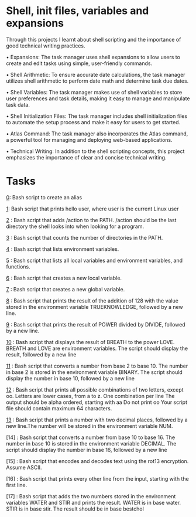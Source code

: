 Shell, init files, variables and expansions
=====================================================
Through this projects I learnt about shell scripting and the importance of good technical writing practices. 
 
• Expansions: The task manager uses shell expansions to allow users to create and edit tasks using simple, user-friendly commands.

• Shell Arithmetic: To ensure accurate date calculations, the task manager utilizes shell arithmetic to perform date math and determine task due dates.

• Shell Variables: The task manager makes use of shell variables to store user preferences and task details, making it easy to manage and manipulate task data.

• Shell Initialization Files: The task manager includes shell initialization files to automate the setup process and make it easy for users to get started.

• Atlas Command: The task manager also incorporates the Atlas command, a powerful tool for managing and deploying web-based applications.

• Technical Writing: In addition to the shell scripting concepts, this project emphasizes the importance of clear and concise technical writing.

Tasks
=============

[0](https://github.com/LuckySikolia/alx-system_engineering-devops/blob/master/0x03-shell_variables_expansions/0-alias): Bash script to create an alias 

[1](https://github.com/LuckySikolia/alx-system_engineering-devops/blob/master/0x03-shell_variables_expansions/1-hello_you): Bash script that prints hello user, where user is the current Linux user

[2](https://github.com/LuckySikolia/alx-system_engineering-devops/blob/master/0x03-shell_variables_expansions/2-path) : Bash script that adds /action to the PATH. /action should be the last directory the shell looks into when looking for a program.

[3](https://github.com/LuckySikolia/alx-system_engineering-devops/blob/master/0x03-shell_variables_expansions/3-paths) : Bash script that counts the number of directories in the PATH.

[4](https://github.com/LuckySikolia/alx-system_engineering-devops/blob/master/0x03-shell_variables_expansions/4-global_variables) : Bash script that lists environment variables.

[5](https://github.com/LuckySikolia/alx-system_engineering-devops/blob/master/0x03-shell_variables_expansions/5-local_variables) : Bash script  that lists all local variables and environment variables, and functions.

[6](https://github.com/LuckySikolia/alx-system_engineering-devops/blob/master/0x03-shell_variables_expansions/6-create_local_variable) : Bash script that creates a new local variable.

[7](https://github.com/LuckySikolia/alx-system_engineering-devops/blob/master/0x03-shell_variables_expansions/7-create_global_variable) : Bash script that creates a new global variable.

[8](https://github.com/LuckySikolia/alx-system_engineering-devops/blob/master/0x03-shell_variables_expansions/8-true_knowledge) : Bash script that prints the result of the addition of 128 with the value stored in the environment variable TRUEKNOWLEDGE, followed by a new line.

[9](https://github.com/LuckySikolia/alx-system_engineering-devops/blob/master/0x03-shell_variables_expansions/9-divide_and_rule) : Bash script that prints the result of POWER divided by DIVIDE, followed by a new line.

[10](https://github.com/LuckySikolia/alx-system_engineering-devops/blob/master/0x03-shell_variables_expansions/10-love_exponent_breath) : Bash script that displays the result of BREATH to the power LOVE. BREATH and LOVE are environment variables. The script should display the result, followed by a new line

[11](https://github.com/LuckySikolia/alx-system_engineering-devops/blob/master/0x03-shell_variables_expansions/11-binary_to_decimal) : Bash  script that converts a number from base 2 to base 10. The number in base 2 is stored in the environment variable BINARY. The script should display the number in base 10, followed by a new line

[12](https://github.com/LuckySikolia/alx-system_engineering-devops/blob/master/0x03-shell_variables_expansions/12-combinations) : Bash script that prints all possible combinations of two letters, except oo. Letters are lower cases, from a to z. One combination per line The output should be alpha ordered, starting with aa Do not print oo Your script file should contain maximum 64 characters.

[13](https://github.com/LuckySikolia/alx-system_engineering-devops/blob/master/0x03-shell_variables_expansions/13-print_float) : Bash script that prints a number with two decimal places, followed by a new line.The number will be stored in the environment variable NUM.

[14] : Bash script that converts a number from base 10 to base 16. The number in base 10 is stored in the environment variable DECIMAL. The script should display the number in base 16, followed by a new line

[15] : Bash script that encodes and decodes text using the rot13 encryption. Assume ASCII.

[16] : Bash script that prints every other line from the input, starting with the first line.

[17] : Bash  script that adds the two numbers stored in the environment variables WATER and STIR and prints the result. WATER is in base water. STIR is in base stir. The result should be in base bestchol





